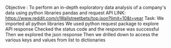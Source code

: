 Objective :
To perform an in-depth exploratory data analysis of a company's data using python libraries pandas and request
API LINK:
https://www.reddit.com/r/Wallstreetbets/top.json?limit=10&t=year
Task:
We imported all python libraries
We used python request package to explore API response 
Checked the status code and the response was successful
Then we explored the json response 
Then we drilled down to access the various keys and values from list to dictionaries 
